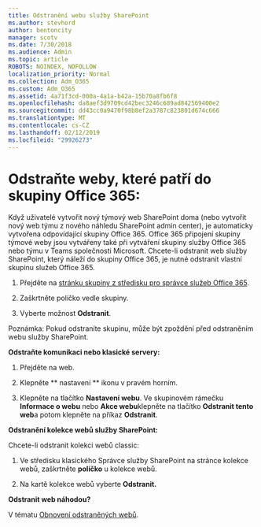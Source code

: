 ```yaml
---
title: Odstranění webu služby SharePoint
ms.author: stevhord
author: bentoncity
manager: scotv
ms.date: 7/30/2018
ms.audience: Admin
ms.topic: article
ROBOTS: NOINDEX, NOFOLLOW
localization_priority: Normal
ms.collection: Adm_O365
ms.custom: Adm_O365
ms.assetid: 4a71f3cd-000a-4a1a-b42a-15b70a8fb6f8
ms.openlocfilehash: da8aef3d9709cd42bec3246c689ad842569400e2
ms.sourcegitcommit: dd43cc0a9470f98b8ef2a3787c823801d674c666
ms.translationtype: MT
ms.contentlocale: cs-CZ
ms.lasthandoff: 02/12/2019
ms.locfileid: "29926273"
---
```

# <a name="delete-sites-that-belong-to-an-office-365-group"></a>Odstraňte weby, které patří do skupiny Office 365:

Když uživatelé vytvořit nový týmový web SharePoint doma (nebo vytvořit nový web týmu z nového náhledu SharePoint admin center), je automaticky vytvořena odpovídající skupiny Office 365. Office 365 připojení skupiny týmové weby jsou vytvářeny také při vytváření skupiny služby Office 365 nebo týmu v Teams společnosti Microsoft. Chcete-li odstranit web služby SharePoint, který náleží do skupiny Office 365, je nutné odstranit vlastní skupinu služeb Office 365. 
  
1. Přejděte na [stránku skupiny z středisku pro správce služeb Office 365](https://portal.office.com/adminportal/home#/groups).
    
2. Zaškrtněte políčko vedle skupiny.
    
3. Vyberte možnost **Odstranit**.
    
Poznámka: Pokud odstraníte skupinu, může být zpoždění před odstraněním webu služby SharePoint.
  
**Odstraňte komunikaci nebo klasické servery:**

1. Přejděte na web.
  
2. Klepněte ** nastavení ** ikonu v pravém horním. 
  
3. Klepněte na tlačítko **Nastavení webu**. Ve skupinovém rámečku **Informace o webu** nebo **Akce webu**klepněte na tlačítko **Odstranit tento web**a potom klepněte na příkaz **Odstranit**.
  
**Odstranění kolekce webů služby SharePoint:**

Chcete-li odstranit kolekci webů classic:
  
1. Ve středisku klasického Správce služby SharePoint na stránce kolekce webů, zaškrtněte **políčko** u kolekce webů. 
    
2. Na kartě kolekce webů vyberte **Odstranit.**
    
**Odstranit web náhodou?**

V tématu [Obnovení odstraněných webů](https://go.microsoft.com/fwlink/?linkid=867660).
  

